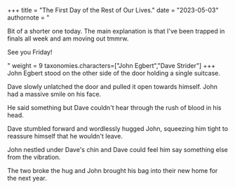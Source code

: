 +++
title = "The First Day of the Rest of Our Lives."
date = "2023-05-03"
authornote = "<p>Bit of a shorter one today. The main explanation is that I've been trapped in finals all week and am moving out tmmrw.</p><p>See you Friday!</p>"
weight = 9
taxonomies.characters=["John Egbert","Dave Strider"]
+++
John Egbert stood on the other side of the door holding a single suitcase.
<!-- more -->

Dave slowly unlatched the door and pulled it open towards himself. John had a massive smile on his face.

He said something but Dave couldn't hear through the rush of blood in his head.

Dave stumbled forward and wordlessly hugged John, squeezing him tight to reassure himself that he wouldn't leave.

John nestled under Dave's chin and Dave could feel him say something else from the vibration.

The two broke the hug and John brought his bag into their new home for the next year.

